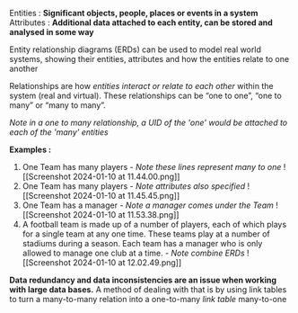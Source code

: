 Entities : **Significant objects, people, places or events in a system** 
Attributes : **Additional data attached to each entity,  can be stored and analysed in some way**

Entity relationship diagrams (ERDs) can be used to model real world systems, showing their entities, attributes and how the entities relate to one another

Relationships are how *entities interact or relate to each other* within the system (real and virtual). These relationships can be “one to one”, “one to many” or “many to many”.

*Note in a one to many relationship, a UID of the 'one' would be attached to each of the 'many' entities*

**Examples :**
1. One Team has many players - *Note these lines represent many to one*
	![[Screenshot 2024-01-10 at 11.44.00.png]]
2. One Team has many players - *Note attributes also specified*
	![[Screenshot 2024-01-10 at 11.45.45.png]]
3. One Team has a manager - *Note a manager comes under the Team*
	![[Screenshot 2024-01-10 at 11.53.38.png]]
4. A football team is made up of a number of players, each of which plays for a single team at any one time. These teams play at a number of stadiums during a season. Each team has a manager who is only allowed to manage one club at a time. - *Note combine ERDs*
	![[Screenshot 2024-01-10 at 12.02.49.png]]

**Data redundancy and data inconsistencies are an issue when working with large data bases.**
A method of dealing with that is by using link tables to turn a many-to-many relation into a one-to-many *link table* many-to-one
